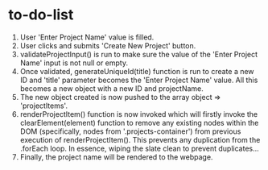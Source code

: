 # to-do-list


<!-- TODO: -->
1. User 'Enter Project Name' value is filled.
2. User clicks and submits 'Create New Project' button.
3. validateProjectInput() is run to make sure the value of the 'Enter Project Name' input is not null or empty.
4. Once validated, generateUniqueId(title) function is run to create a new ID and 'title' parameter becomes the 'Enter Project Name' value. All this becomes a new object with a new ID and projectName.
5. The new object created is now pushed to the array object => 'projectItems'.
6. renderProjectItem() function is now invoked which will firstly invoke the clearElement(element) function to remove any existing nodes within the DOM (specifically, nodes from '.projects-container') from previous execution of renderProjectItem(). This prevents any duplication from the .forEach loop. In essence, wiping the slate clean to prevent duplicates...
7. Finally, the project name will be rendered to the webpage.